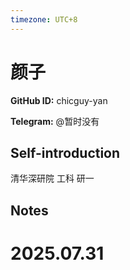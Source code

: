 ```yaml
---
timezone: UTC+8
---
```


# 颜子

**GitHub ID:** chicguy-yan

**Telegram:** @暂时没有

## Self-introduction

清华深研院 工科 研一

## Notes

<!-- Content_START -->

# 2025.07.31


<!-- Content_END -->
